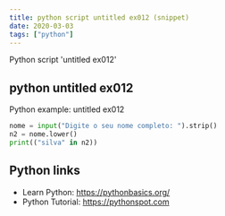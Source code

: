 ```yaml
---
title: python script untitled ex012 (snippet)
date: 2020-03-03
tags: ["python"]
---
```

Python script 'untitled ex012'


## python untitled ex012

Python example: untitled ex012

```python
nome = input("Digite o seu nome completo: ").strip()
n2 = nome.lower()
print(("silva" in n2))


```

## Python links

- Learn Python: https://pythonbasics.org/
- Python Tutorial: https://pythonspot.com
